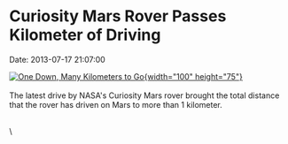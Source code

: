 Curiosity Mars Rover Passes Kilometer of Driving
================================================

Date: 2013-07-17 21:07:00

[![One Down, Many Kilometers to
Go](http://www.jpl.nasa.gov/images/msl/20130716/pia17279-th.jpg){width="100"
height="75"}](http://www.jpl.nasa.gov/news/news.cfm?release=2013-222&rn=news.xml&rst=3851)\
\
The latest drive by NASA\'s Curiosity Mars rover brought the total
distance that the rover has driven on Mars to more than 1 kilometer.

\
\
